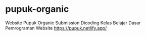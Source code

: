 # pupuk-organic
Website Pupuk Organic
Submission Dicoding Kelas Belajar Dasar Pemrograman Website
https://pupuk.netlify.app/
